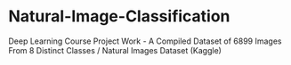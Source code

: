 # Natural-Image-Classification
Deep Learning Course Project Work - A Compiled Dataset of 6899 Images From 8 Distinct Classes / Natural Images Dataset (Kaggle)

